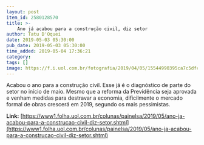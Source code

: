 ```yaml
---
layout: post
item_id: 2580128570
title: >-
    Ano já acabou para a construção civil, diz setor
author: Tatu D'Oquei
date: 2019-05-03 05:30:00
pub_date: 2019-05-03 05:30:00
time_added: 2019-05-04 17:36:21
category: 
tags: []
image: https://f.i.uol.com.br/fotografia/2019/04/05/15544990395ca7c5dfca56c_1554499039_3x2_rt.jpg
---
```


Acabou o ano para a construção civil. Esse já é o diagnóstico de parte do setor no início de maio. Mesmo que a reforma da Previdência seja aprovada e venham medidas para destravar a economia, dificilmente o mercado formal de obras crescerá em 2019, segundo os mais pessimistas.

**Link:** [https://www1.folha.uol.com.br/colunas/painelsa/2019/05/ano-ja-acabou-para-a-construcao-civil-diz-setor.shtml](https://www1.folha.uol.com.br/colunas/painelsa/2019/05/ano-ja-acabou-para-a-construcao-civil-diz-setor.shtml)

